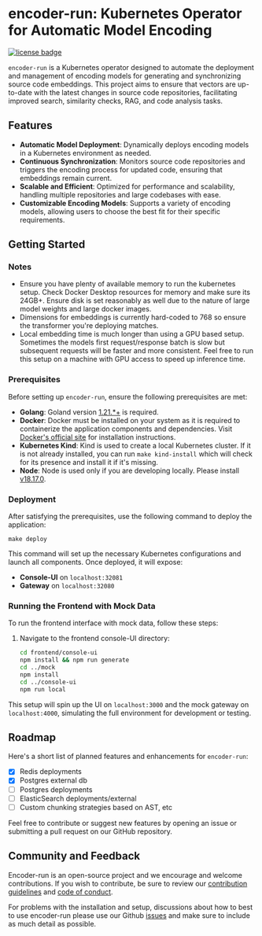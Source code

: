 # encoder-run: Kubernetes Operator for Automatic Model Encoding
[![license badge](https://img.shields.io/badge/license-Apache--2.0-green.svg)](LICENSE.md)

`encoder-run` is a Kubernetes operator designed to automate the deployment and management of encoding models for generating and synchronizing source code embeddings. This project aims to ensure that vectors are up-to-date with the latest changes in source code repositories, facilitating improved search, similarity checks, RAG, and code analysis tasks.

## Features
- **Automatic Model Deployment**: Dynamically deploys encoding models in a Kubernetes environment as needed.
- **Continuous Synchronization**: Monitors source code repositories and triggers the encoding process for updated code, ensuring that embeddings remain current.
- **Scalable and Efficient**: Optimized for performance and scalability, handling multiple repositories and large codebases with ease.
- **Customizable Encoding Models**: Supports a variety of encoding models, allowing users to choose the best fit for their specific requirements.

## Getting Started

### Notes
- Ensure you have plenty of available memory to run the kubernetes setup. Check Docker Desktop resources for memory and make sure its 24GB+. Ensure disk is set reasonably as well due to the nature of large model weights and large docker images.
- Dimensions for embeddings is currently hard-coded to 768 so ensure the transformer you're deploying matches.
- Local embedding time is much longer than using a GPU based setup. Sometimes the models first request/response batch is slow but subsequent requests will be faster and more consistent. Feel free to run this setup on a machine with GPU access to speed up inference time.

### Prerequisites
Before setting up `encoder-run`, ensure the following prerequisites are met:
- **Golang**: Goland version [1.21.*+](https://go.dev/dl/) is required.
- **Docker**: Docker must be installed on your system as it is required to containerize the application components and dependencies. Visit [Docker's official site](https://docs.docker.com/get-docker/) for installation instructions.
- **Kubernetes Kind**: Kind is used to create a local Kubernetes cluster. If it is not already installed, you can run `make kind-install` which will check for its presence and install it if it's missing.
- **Node**: Node is used only if you are developing locally. Please install [v18.17.0](https://nodejs.org/en/download/package-manager).

### Deployment
After satisfying the prerequisites, use the following command to deploy the application:
```
make deploy
```
This command will set up the necessary Kubernetes configurations and launch all components. Once deployed, it will expose:
- **Console-UI** on `localhost:32081`
- **Gateway** on `localhost:32080`

### Running the Frontend with Mock Data
To run the frontend interface with mock data, follow these steps:
1. Navigate to the frontend console-UI directory:
   ```bash
   cd frontend/console-ui
   npm install && npm run generate
   cd ../mock
   npm install
   cd ../console-ui
   npm run local
   ```
This setup will spin up the UI on `localhost:3000` and the mock gateway on `localhost:4000`, simulating the full environment for development or testing.

## Roadmap
Here's a short list of planned features and enhancements for `encoder-run`:

- [X] Redis deployments
- [X] Postgres external db
- [ ] Postgres deployments
- [ ] ElasticSearch deployments/external
- [ ] Custom chunking strategies based on AST, etc

Feel free to contribute or suggest new features by opening an issue or submitting a pull request on our GitHub repository.

## Community and Feedback
Encoder-run is an open-source project and we encourage and welcome contributions. If you wish to contribute, be sure to review our [contribution guidelines](CONTRIBUTING.md) and [code of conduct](CODE_OF_CONDUCT.md).

For problems with the installation and setup, discussions about how to best to use encoder-run please use our Github [issues](https://github.com/encoder-run/operator/issues) and make sure to include as much detail as possible.
